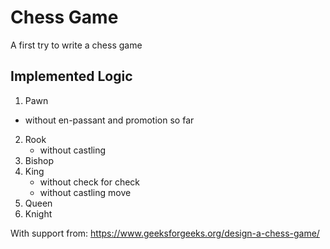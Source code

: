 # Chess Game
A first try to write a chess game

## Implemented Logic
1. Pawn
  - without en-passant and promotion so far
2. Rook
    - without castling
3. Bishop
4. King
    - without check for check
    - without castling move
5. Queen
6. Knight

With support from: https://www.geeksforgeeks.org/design-a-chess-game/